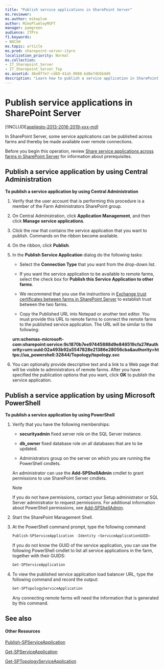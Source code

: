 ```yaml
---
title: "Publish service applications in SharePoint Server"
ms.reviewer: 
ms.author: mikeplum
author: MikePlumleyMSFT
manager: pamgreen
audience: ITPro
f1.keywords:
- NOCSH
ms.topic: article
ms.prod: sharepoint-server-itpro
localization_priority: Normal
ms.collection:
- IT_Sharepoint_Server
- IT_Sharepoint_Server_Top
ms.assetid: 46e0f7e7-cd69-41a5-9988-bd0e7db564d9
description: "Learn how to publish a service application in SharePoint Server."
---
```


# Publish service applications in SharePoint Server

[!INCLUDE[appliesto-2013-2016-2019-xxx-md](../includes/appliesto-2013-2016-2019-xxx-md.md)] 
  
In SharePoint Server, some service applications can be published across farms and thereby be made available over remote connections.
  
    
Before you begin this operation, review [Share service applications across farms in SharePoint Server](share-service-applications-across-farms.md) for information about prerequisites.

## Publish a service application by using Central Administration 
  
 **To publish a service application by using Central Administration**
  
1. Verify that the user account that is performing this procedure is a member of the Farm Administrators SharePoint group.
    
2. On Central Administration, click **Application Management**, and then click **Manage service applications**.
    
3. Click the row that contains the service application that you want to publish. Commands on the ribbon become available.
    
4. On the ribbon, click **Publish**.
    
5. In the **Publish Service Application** dialog do the following tasks: 
    
   - Select the **Connection Type** that you want from the drop-down list. 
    
   - If you want the service application to be available to remote farms, select the check box for **Publish this Service Application to other farms**.
    
   - We recommend that you use the instructions in [Exchange trust certificates between farms in SharePoint Server](exchange-trust-certificates-between-farms.md) to establish trust between the two farms. 
    
   - Copy the Published URL into Notepad or another text editor. You must provide this URL to remote farms to connect the remote farms to the published service application. The URL will be similar to the following:
    
   **urn:schemas-microsoft-com:sharepoint:service:9c1870b7ee97445888d9e846519cfa27#authority=urn:uuid:02a493b92a5547828e21386e28056cba&amp;authority=https://ua_powershell:32844/Topology/topology.svc**
    
6. You can optionally provide descriptive text and a link to a Web page that will be visible to administrators of remote farms. After you have specified the publication options that you want, click **OK** to publish the service application. 
    
## Publish a service application by using Microsoft PowerShell

 **To publish a service application by using PowerShell**
  
1. Verify that you have the following memberships:
    
   - **securityadmin** fixed server role on the SQL Server instance. 
    
   - **db_owner** fixed database role on all databases that are to be updated. 
    
   - Administrators group on the server on which you are running the PowerShell cmdlets.
    
   An administrator can use the **Add-SPShellAdmin** cmdlet to grant permissions to use SharePoint Server cmdlets. 
    
   > [!NOTE]
   > If you do not have permissions, contact your Setup administrator or SQL Server administrator to request permissions. For additional information about PowerShell permissions, see [Add-SPShellAdmin](/powershell/module/sharepoint-server/add-spshelladmin). 
  
2. Start the SharePoint Management Shell.
    
3. At the PowerShell command prompt, type the following command:
    
   ```powershell
   Publish-SPServiceApplication -Identity <ServiceApplicationGUID>
   ```

   If you do not know the GUID of the service application, you can use the following PowerShell cmdlet to list all service applications in the farm, together with their GUIDS:
    
   ```powershell
   Get-SPServiceApplication
   ```

4. To view the published service application load balancer URL, type the following command and record the output: 
    
   ```powershell
   Get-SPTopologyServiceApplication
   ```

   Any connecting remote farms will need the information that is generated by this command.
    
## See also

#### Other Resources

[Publish-SPServiceApplication](/powershell/module/sharepoint-server/Publish-SPServiceApplication?view=sharepoint-ps)
  
[Get-SPServiceApplication](/powershell/module/sharepoint-server/Get-SPServiceApplication?view=sharepoint-ps)
  
[Get-SPTopologyServiceApplication](/powershell/module/sharepoint-server/Get-SPTopologyServiceApplication?view=sharepoint-ps)

